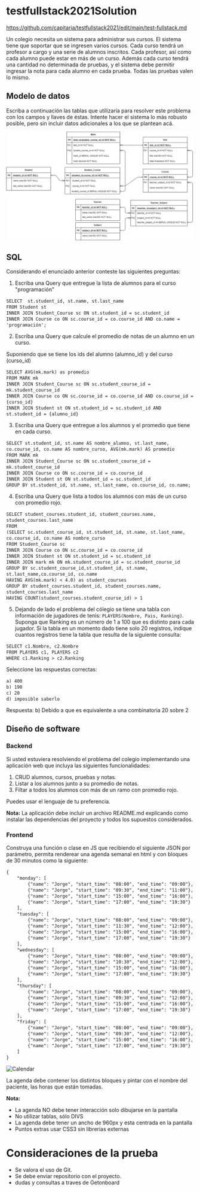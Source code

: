 # testfullstack2021Solution
https://github.com/capitaria/testfullstack2021/edit/main/test-fullstack.md

Un colegio necesita un sistema para administrar sus cursos. El
sistema tiene que soportar que se ingresen varios cursos. Cada curso
tendrá un profesor a cargo y una serie de alumnos inscritos. Cada
profesor, así como cada alumno puede estar en más de un curso. Además
cada curso tendrá una cantidad no determinada de pruebas, y el sistema
debe permitir ingresar la nota para cada alumno en cada prueba. Todas las
pruebas valen lo mismo.

## Modelo de datos

Escriba a continuación las tablas que utilizaría para resolver este
problema con los campos y llaves de éstas. Intente hacer el sistema lo
más robusto posible, pero sin incluir datos adicionales a los que se
plantean acá.

![Screenshot](testfullstack_MER.png)


## SQL

Considerando el enunciado anterior conteste las siguientes preguntas:

1. Escriba una Query que entregue la lista de alumnos para el curso
"programación"
```
SELECT  st.student_id, st.name, st.last_name 
FROM Student st
INNER JOIN Student_Course sc ON st.student_id = sc.student_id
INNER JOIN Course co ON sc.course_id = co.course_id AND co.name = 'programación';
```
2. Escriba una Query que calcule el promedio de notas de un alumno en un
curso.

Suponiendo que se tiene los ids del alumno (alumno_id) y del curso (curso_id)

```
SELECT AVG(mk.mark) as promedio
FROM MARK mk
INNER JOIN Student_Course sc ON sc.student_course_id = mk.student_course_id
INNER JOIN Course co ON sc.course_id = co.course_id AND co.course_id = {curso_id}
INNER JOIN Student st ON st.student_id = sc.student_id AND st.student_id = {alumno_id}
```

3. Escriba una Query que entregue a los alumnos y el promedio que tiene
en cada curso.

```
SELECT st.student_id, st.name AS nombre_alumno, st.last_name, co.course_id, co.name AS nombre_curso, AVG(mk.mark) AS promedio
FROM MARK mk
INNER JOIN Student_Course sc ON sc.student_course_id = mk.student_course_id
INNER JOIN Course co ON sc.course_id = co.course_id
INNER JOIN Student st ON st.student_id = sc.student_id 
GROUP BY st.student_id, st.name, st.last_name, co.course_id, co.name;
```

4. Escriba una Query que lista a todos los alumnos con más de un curso con
promedio rojo.

```
SELECT student_courses.student_id, student_courses.name, student_courses.last_name
FROM
(SELECT sc.student_course_id, st.student_id, st.name, st.last_name, co.course_id, co.name AS nombre_curso
FROM Student_Course sc
INNER JOIN Course co ON sc.course_id = co.course_id
INNER JOIN Student st ON st.student_id = sc.student_id 
INNER JOIN mark mk ON mk.student_course_id = sc.student_course_id
GROUP BY sc.student_course_id,st.student_id, st.name, st.last_name,co.course_id, co.name
HAVING AVG(mk.mark) < 4.0) as student_courses
GROUP BY student_courses.student_id, student_courses.name, student_courses.last_name
HAVING COUNT(student_courses.student_course_id) > 1
```

5. Dejando de lado el problema del cólegio se tiene una tabla con información de jugadores de tenis:
`PLAYERS(Nombre, Pais, Ranking)`. Suponga que Ranking es un número de 1 a
100 que es distinto para cada jugador. Si la tabla en un momento dado
tiene
solo 20 registros, indique cuantos registros tiene la tabla que resulta de la
siguiente consulta:

```
SELECT c1.Nombre, c2.Nombre
FROM PLAYERS c1, PLAYERS c2
WHERE c1.Ranking > c2.Ranking
```
Seleccione las respuestas correctas:

```
a) 400
b) 190
c) 20
d) imposible saberlo
```

Respuesta: b) Debido a que es equivalente a una combinatoria 20 sobre 2

## Diseño de software

### Backend

Si usted estuviera resolviendo el problema del colegio implementando una aplicación web que incluya las siguientes funcionalidades:

1. CRUD alumnos, cursos, pruebas y notas.
2. Listar a los alumnos junto a su promedio de notas.
3. Filtar a todos los alumnos con más de un ramo con promedio rojo.

Puedes usar el lenguaje de tu preferencia. 

**Nota:** La aplicación debe incluir un archivo README.md explicando como instalar las dependencias del proyecto y todos los supuestos considerados.

### Frontend

Construya una función o clase en JS que recibiendo el siguiente JSON por
parámetro, permita renderear una agenda semanal en html y con bloques de
30 minutos como la siguiente:

```
{
    "monday": [
        {"name": "Jorge", "start_time": "08:00", "end_time": "09:00"},
        {"name": "Jorge", "start_time": "09:30", "end_time": "11:00"},
        {"name": "Jorge", "start_time": "15:00", "end_time": "16:00"},
        {"name": "Jorge", "start_time": "17:00", "end_time": "19:30"}
    ],
    "tuesday": [
        {"name": "Jorge", "start_time": "08:00", "end_time": "09:00"},
        {"name": "Jorge", "start_time": "11:30", "end_time": "12:00"},
        {"name": "Jorge", "start_time": "15:00", "end_time": "16:00"},
        {"name": "Jorge", "start_time": "17:00", "end_time": "19:30"}
    ],
    "wednesday": [
        {"name": "Jorge", "start_time": "08:00", "end_time": "09:00"},
        {"name": "Jorge", "start_time": "10:30", "end_time": "12:00"},
        {"name": "Jorge", "start_time": "15:00", "end_time": "16:00"},
        {"name": "Jorge", "start_time": "17:00", "end_time": "19:30"}
    ],
    "thursday": [
        {"name": "Jorge", "start_time": "08:00", "end_time": "09:00"},
        {"name": "Jorge", "start_time": "09:30", "end_time": "12:00"},
        {"name": "Jorge", "start_time": "15:00", "end_time": "16:00"},
        {"name": "Jorge", "start_time": "17:00", "end_time": "19:30"}
    ],
    "friday": [
        {"name": "Jorge", "start_time": "08:00", "end_time": "09:00"},
        {"name": "Jorge", "start_time": "09:30", "end_time": "12:00"},
        {"name": "Jorge", "start_time": "15:00", "end_time": "16:00"},
        {"name": "Jorge", "start_time": "17:00", "end_time": "19:30"}
    ]
}
```

![Calendar](https://user-images.githubusercontent.com/1144473/124043631-66289b80-d9d9-11eb-9cf1-b9e1ebbcb103.png)


La agenda debe contener los distintos bloques y pintar con el nombre del
paciente, las horas que están tomadas.

**Nota:**

* La agenda NO debe tener interacción solo dibujarse en la pantalla
* No utilizar tablas, sólo DIVS
* La agenda debe tener un ancho de 960px y esta centrada en la pantalla
* Puntos extras usar CSS3 sin librerias externas


# Consideraciones de la prueba

* Se valora el uso de Git.
* Se debe enviar repositorio con el proyecto.
* dudas y consultas a traves de Getonboard
